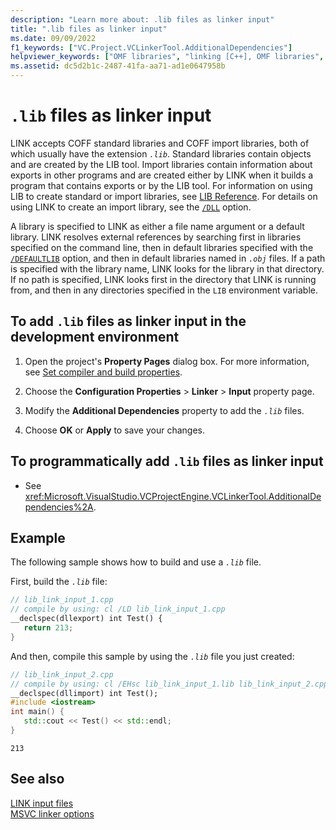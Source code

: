 ```yaml
---
description: "Learn more about: .lib files as linker input"
title: ".lib files as linker input"
ms.date: 09/09/2022
f1_keywords: ["VC.Project.VCLinkerTool.AdditionalDependencies"]
helpviewer_keywords: ["OMF libraries", "linking [C++], OMF libraries", "import libraries, linker files", "libraries [C++], .lib files as linker input", "COFF files, import libraries", "default libraries [C++], linker output", "default libraries [C++]", "defaults [C++], libraries", ".lib files"]
ms.assetid: dc5d2b1c-2487-41fa-aa71-ad1e0647958b
---
```

# `.lib` files as linker input

LINK accepts COFF standard libraries and COFF import libraries, both of which usually have the extension *`.lib`*. Standard libraries contain objects and are created by the LIB tool. Import libraries contain information about exports in other programs and are created either by LINK when it builds a program that contains exports or by the LIB tool. For information on using LIB to create standard or import libraries, see [LIB Reference](lib-reference.md). For details on using LINK to create an import library, see the [`/DLL`](dll-build-a-dll.md) option.

A library is specified to LINK as either a file name argument or a default library. LINK resolves external references by searching first in libraries specified on the command line, then in default libraries specified with the [`/DEFAULTLIB`](defaultlib-specify-default-library.md) option, and then in default libraries named in *`.obj`* files. If a path is specified with the library name, LINK looks for the library in that directory. If no path is specified, LINK looks first in the directory that LINK is running from, and then in any directories specified in the `LIB` environment variable.

## To add `.lib` files as linker input in the development environment

1. Open the project's **Property Pages** dialog box. For more information, see [Set compiler and build properties](../working-with-project-properties.md).

1. Choose the **Configuration Properties** > **Linker** > **Input** property page.

1. Modify the **Additional Dependencies** property to add the *`.lib`* files.

1. Choose **OK** or **Apply** to save your changes.

## To programmatically add `.lib` files as linker input

- See <xref:Microsoft.VisualStudio.VCProjectEngine.VCLinkerTool.AdditionalDependencies%2A>.

## Example

The following sample shows how to build and use a *`.lib`* file.

First, build the *`.lib`* file:

```cpp
// lib_link_input_1.cpp
// compile by using: cl /LD lib_link_input_1.cpp
__declspec(dllexport) int Test() {
   return 213;
}
```

And then, compile this sample by using the *`.lib`* file you just created:

```cpp
// lib_link_input_2.cpp
// compile by using: cl /EHsc lib_link_input_1.lib lib_link_input_2.cpp
__declspec(dllimport) int Test();
#include <iostream>
int main() {
   std::cout << Test() << std::endl;
}
```

```Output
213
```

## See also

[LINK input files](link-input-files.md)\
[MSVC linker options](linker-options.md)
